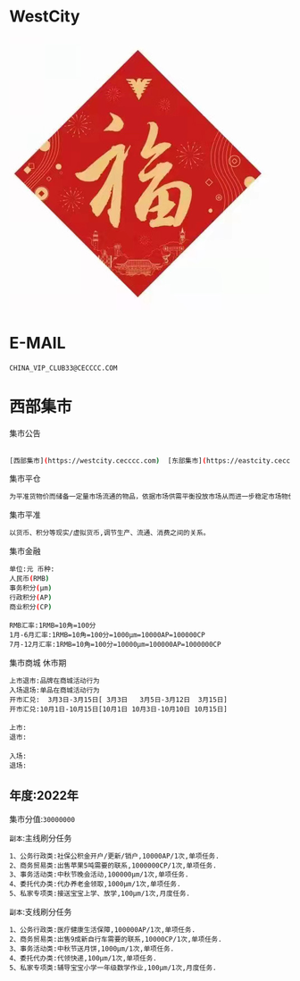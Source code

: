 # WestCity

![image](image/loveF.jpg)

E-MAIL
======

```bash
CHINA_VIP_CLUB33@CECCCC.COM
```

西部集市
======

集市公告
```bash

[西部集市](https://westcity.cecccc.com)  [东部集市](https://eastcity.cecccc.com)

```

集市平仓
```bash
为平准货物价而储备一定量市场流通的物品，依据市场供需平衡投放市场从而进一步稳定市场物价。
````

集市平准
```bash
以货币、积分等现实/虚拟货币,调节生产、流通、消费之间的关系。
````

集市金融

```bash
单位:元 币种:
人民币(RMB)
事务积分(μm)
行政积分(AP)
商业积分(CP)

RMB汇率:1RMB=10角=100分
1月-6月汇率:1RMB=10角=100分=1000μm=10000AP=100000CP
7月-12月汇率:1RMB=10角=100分=10000μm=100000AP=1000000CP

```

集市商城 休市期

```bash
上市退市:品牌在商城活动行为
入场退场:单品在商城活动行为
开市汇兑:  3月3日-3月15日[ 3月3日   3月5日-3月12日  3月15日]  
开市汇兑:10月1日-10月15日[10月1日 10月3日-10月10日 10月15日] 

上市:
退市:

入场:
退场:
 ```


年度:2022年 
---

集市分值:`30000000`

`副本`:主线刷分任务    

```bash
1、公务行政类:社保公积金开户/更新/销户,10000AP/1次,单项任务.
2、商务贸易类:出售苹果5吨需要的联系,1000000CP/1次,单项任务.
3、事务活动类:中秋节晚会活动,100000μm/1次,单项任务.
4、委托代办类:代办养老金领取,1000μm/1次,单项任务.
5、私家专项类:接送宝宝上学、放学,100μm/1次,月度任务.
```

`副本`:支线刷分任务 

```bash
1、公务行政类:医疗健康生活保障,100000AP/1次,单项任务.
2、商务贸易类:出售9成新自行车需要的联系,10000CP/1次,单项任务.
3、事务活动类:中秋节送月饼,1000μm/1次,单项任务.
4、委托代办类:代领快递,100μm/1次,单项任务.
5、私家专项类:辅导宝宝小学一年级数学作业,100μm/1次,月度任务.
```


















